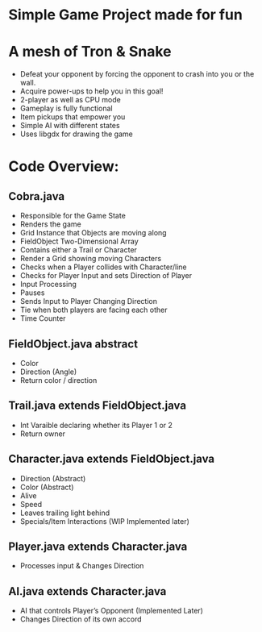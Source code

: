 # Simple Game Project made for fun
# A mesh of Tron & Snake
 - Defeat your opponent by forcing the opponent to crash into you or the wall.
 - Acquire power-ups to help you in this goal!
 - 2-player as well as CPU mode
 - Gameplay is fully functional
-  Item pickups that empower you
-  Simple AI with different states
-  Uses libgdx for drawing the game
  

# Code Overview:
## Cobra.java
- Responsible for the Game State
- Renders the game
- Grid Instance that Objects are moving along
- FieldObject Two-Dimensional Array
- Contains either a Trail or Character
- Render a Grid showing moving Characters
- Checks when a Player collides with Character/line
- Checks for Player Input and sets Direction of Player
- Input Processing
- Pauses
- Sends Input to Player Changing Direction
- Tie when both players are facing each other
- Time Counter
## FieldObject.java abstract
- Color
- Direction (Angle)
- Return color / direction
## Trail.java extends FieldObject.java
- Int Varaible declaring whether its Player 1 or 2
- Return owner
## Character.java extends FieldObject.java
- Direction (Abstract)
- Color (Abstract)
- Alive
- Speed
- Leaves trailing light behind
- Specials/Item Interactions (WIP Implemented later)
## Player.java extends Character.java
- Processes input & Changes Direction
## AI.java extends Character.java
- AI that controls Player’s Opponent (Implemented Later)
- Changes Direction of its own accord
